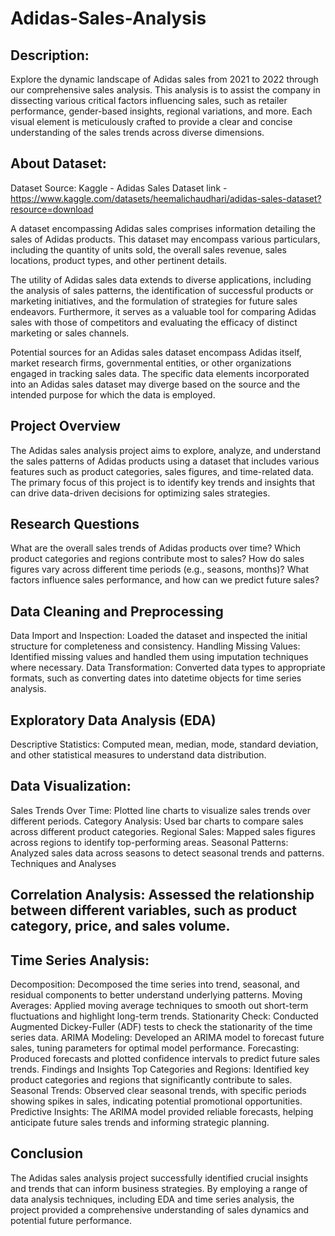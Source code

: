 # Adidas-Sales-Analysis

## Description:

Explore the dynamic landscape of Adidas sales from 2021 to 2022 through our comprehensive sales analysis. This analysis is to assist the company in dissecting various critical factors influencing sales, such as retailer performance, gender-based insights, regional variations, and more. Each visual element is meticulously crafted to provide a clear and concise understanding of the sales trends across diverse dimensions.

## About Dataset:

Dataset Source: Kaggle - Adidas Sales Dataset 
link - https://www.kaggle.com/datasets/heemalichaudhari/adidas-sales-dataset?resource=download

A dataset encompassing Adidas sales comprises information detailing the sales of Adidas products. This dataset may encompass various particulars, including the quantity of units sold, the overall sales revenue, sales locations, product types, and other pertinent details.

The utility of Adidas sales data extends to diverse applications, including the analysis of sales patterns, the identification of successful products or marketing initiatives, and the formulation of strategies for future sales endeavors. Furthermore, it serves as a valuable tool for comparing Adidas sales with those of competitors and evaluating the efficacy of distinct marketing or sales channels.

Potential sources for an Adidas sales dataset encompass Adidas itself, market research firms, governmental entities, or other organizations engaged in tracking sales data. The specific data elements incorporated into an Adidas sales dataset may diverge based on the source and the intended purpose for which the data is employed.

## Project Overview
The Adidas sales analysis project aims to explore, analyze, and understand the sales patterns of Adidas products using a dataset that includes various features such as product categories, sales figures, and time-related data. The primary focus of this project is to identify key trends and insights that can drive data-driven decisions for optimizing sales strategies.

## Research Questions
What are the overall sales trends of Adidas products over time?
Which product categories and regions contribute most to sales?
How do sales figures vary across different time periods (e.g., seasons, months)?
What factors influence sales performance, and how can we predict future sales?

## Data Cleaning and Preprocessing
Data Import and Inspection: Loaded the dataset and inspected the initial structure for completeness and consistency.
Handling Missing Values: Identified missing values and handled them using imputation techniques where necessary.
Data Transformation: Converted data types to appropriate formats, such as converting dates into datetime objects for time series analysis.

## Exploratory Data Analysis (EDA)
Descriptive Statistics: Computed mean, median, mode, standard deviation, and other statistical measures to understand data distribution.

## Data Visualization:
Sales Trends Over Time: Plotted line charts to visualize sales trends over different periods.
Category Analysis: Used bar charts to compare sales across different product categories.
Regional Sales: Mapped sales figures across regions to identify top-performing areas.
Seasonal Patterns: Analyzed sales data across seasons to detect seasonal trends and patterns.
Techniques and Analyses

## Correlation Analysis: Assessed the relationship between different variables, such as product category, price, and sales volume.

## Time Series Analysis:
Decomposition: Decomposed the time series into trend, seasonal, and residual components to better understand underlying patterns.
Moving Averages: Applied moving average techniques to smooth out short-term fluctuations and highlight long-term trends.
Stationarity Check: Conducted Augmented Dickey-Fuller (ADF) tests to check the stationarity of the time series data.
ARIMA Modeling: Developed an ARIMA model to forecast future sales, tuning parameters for optimal model performance.
Forecasting: Produced forecasts and plotted confidence intervals to predict future sales trends.
Findings and Insights
Top Categories and Regions: Identified key product categories and regions that significantly contribute to sales.
Seasonal Trends: Observed clear seasonal trends, with specific periods showing spikes in sales, indicating potential promotional opportunities.
Predictive Insights: The ARIMA model provided reliable forecasts, helping anticipate future sales trends and informing strategic planning.

## Conclusion
The Adidas sales analysis project successfully identified crucial insights and trends that can inform business strategies. By employing a range of data analysis techniques, including EDA and time series analysis, the project provided a comprehensive understanding of sales dynamics and potential future performance.
